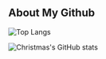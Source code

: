 ## About My Github

![Top Langs](https://github-readme-stats.vercel.app/api/top-langs/?username=HalseySpicy&layout=compact)

![Christmas's GitHub stats](https://github-readme-stats.vercel.app/api?username=HalseySpicy&show_icons=true&theme=tokyonight)
